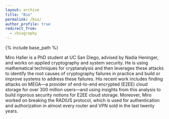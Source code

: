 ```yaml
---
layout: archive
title: "Bio"
permalink: /bio/
author_profile: true
redirect_from:
  - /biography
---
```


{% include base_path %}

Miro Haller is a PhD student at UC San Diego, advised by Nadia Heninger, and works on applied cryptography and system security. He is using mathematical techniques for cryptanalysis and then leverages these attacks to identify the root causes of cryptography failures in practice and build or improve systems to address these failures. His recent work includes finding attacks on MEGA—a provider of end-to-end encrypted (E2EE) cloud storage for over 300 million users—and using insights from this analysis to build rigorous security notions for E2EE cloud storage. Moreover, Miro worked on breaking the RADIUS protocol, which is used for authentication and authorization in almost every router and VPN sold in the last twenty years.
